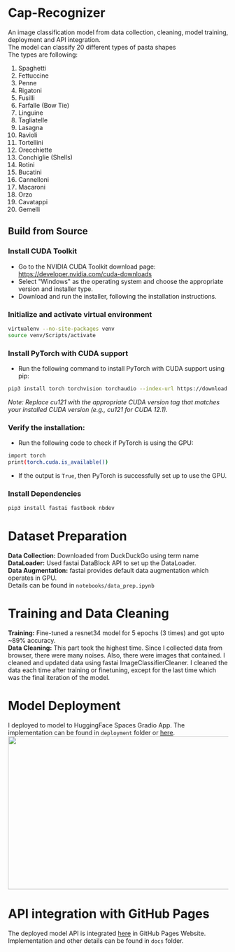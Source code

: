 # Cap-Recognizer
An image classification model from data collection, cleaning, model training, deployment and API integration. <br/>
The model can classify 20 different types of pasta shapes <br/>
The types are following: <br/>
1. Spaghetti
2. Fettuccine
3. Penne
4. Rigatoni
5. Fusilli
6. Farfalle (Bow Tie)
7. Linguine
8. Tagliatelle
9. Lasagna
10. Ravioli
11. Tortellini
12. Orecchiette
13. Conchiglie (Shells)
14. Rotini
15. Bucatini
16. Cannelloni
17. Macaroni
18. Orzo
19. Cavatappi
20. Gemelli

## Build from Source
### Install CUDA Toolkit
- Go to the NVIDIA CUDA Toolkit download page: https://developer.nvidia.com/cuda-downloads
- Select "Windows" as the operating system and choose the appropriate version and installer type.
- Download and run the installer, following the installation instructions.

### Initialize and activate virtual environment
```bash
virtualenv --no-site-packages venv
source venv/Scripts/activate
```

### Install PyTorch with CUDA support
- Run the following command to install PyTorch with CUDA support using pip:
```bash
pip3 install torch torchvision torchaudio --index-url https://download.pytorch.org/whl/cu121
```
*Note: Replace cu121 with the appropriate CUDA version tag that matches your installed CUDA version (e.g., cu121 for CUDA 12.1).*

### Verify the installation:
- Run the following code to check if PyTorch is using the GPU:
```bash
import torch
print(torch.cuda.is_available())
```
- If the output is `True`, then PyTorch is successfully set up to use the GPU.

### Install Dependencies
```bash
pip3 install fastai fastbook nbdev
```

# Dataset Preparation
**Data Collection:** Downloaded from DuckDuckGo using term name <br/>
**DataLoader:** Used fastai DataBlock API to set up the DataLoader. <br/>
**Data Augmentation:** fastai provides default data augmentation which operates in GPU. <br/>
Details can be found in `notebooks/data_prep.ipynb`

# Training and Data Cleaning
**Training:** Fine-tuned a resnet34 model for 5 epochs (3 times) and got upto ~89% accuracy. <br/>
**Data Cleaning:** This part took the highest time. Since I collected data from browser, there were many noises. Also, there were images that contained. I cleaned and updated data using fastai ImageClassifierCleaner. I cleaned the data each time after training or finetuning, except for the last time which was the final iteration of the model. <br/>

# Model Deployment
I deployed to model to HuggingFace Spaces Gradio App. The implementation can be found in `deployment` folder or [here](https://huggingface.co/spaces/msideadman/cap-recognizer). <br/>
<img src = "deployment/gradio_app.png" width="700" height="350">

# API integration with GitHub Pages
The deployed model API is integrated [here](msi1427.github.io/Cap-Recognizer/) in GitHub Pages Website. Implementation and other details can be found in `docs` folder.
